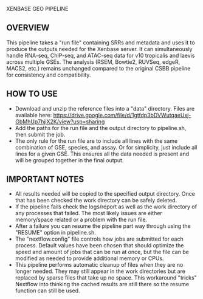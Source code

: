 XENBASE GEO PIPELINE

## OVERVIEW
This pipeline takes a "run file" containing SRRs and metadata and uses it to produce the outputs needed for the Xenbase server. It can simultaneously handle RNA-seq, ChIP-seq, and ATAC-seq data for v10 tropicalis and laevis across multiple GSEs. The analysis (RSEM, Bowtie2, RUVSeq, edgeR, MACS2, etc.) remains unchanged compared to the original CSBB pipeline for consistency and compatibility.

## HOW TO USE
- Download and unzip the reference files into a "data" directory. Files are available here: https://drive.google.com/file/d/1gtfdp3bDVWutqaeUxj-GbMhUp7hjiX2K/view?usp=sharing
- Add the paths for the run file and the output directory to pipeline.sh, then submit the job.
- The only rule for the run file are to include all lines with the same combination of GSE, species, and assay. Or for simplicity, just include all lines for a given GSE. This ensures all the data needed is present and will be grouped together in the final output. 

## IMPORTANT NOTES
- All results needed will be copied to the specified output directory. Once that has been checked the work directory can be safely deleted.
- If the pipeline fails check the logs/report as well as the work directory of any processes that failed. The most likely issues are either memory/space related or a problem with the run file.
- After a failure you can resume the pipeline part way through using the "RESUME" option in pipeline.sh. 
- The "nextflow.config" file controls how jobs are submitted for each process. Default values have been chosen that should optimize the speed and amount of jobs that can be run at once, but the file can be modified as needed to provide additional memory or CPUs. 
- This pipeline performs automatic cleanup of files when they are no longer needed. They may still appear in the work directories but are replaced by sparse files that take up no space. This workaround "tricks" Nextflow into thinking the cached results are still there so the resume function can still be used.
